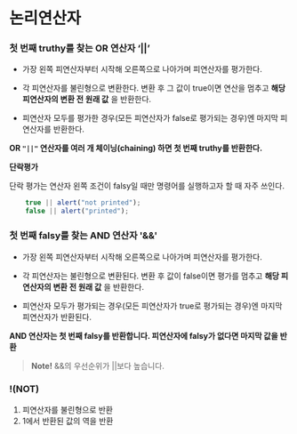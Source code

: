 # 논리연산자

### 첫 번째 truthy를 찾는 OR 연산자 ‘||’

- 가장 왼쪽 피연산자부터 시작해 오른쪽으로 나아가며 피연산자를 평가한다.
  
- 각 피연산자를 불린형으로 변환한다. 변환 후 그 값이 true이면 연산을 멈추고 **해당 피연산자의 변환 전 원래 값** 을 반환한다.
  
- 피연산자 모두를 평가한 경우(모든 피연산자가 false로 평가되는 경우)엔 마지막 피연산자를 반환한다.

**OR `"||"` 연산자를 여러 개 체이닝(chaining) 하면 첫 번째 truthy를 반환한다.**

**단락평가**

단락 평가는 연산자 왼쪽 조건이 falsy일 때만 명령어를 실행하고자 할 때 자주 쓰인다.

```javascript
    true || alert("not printed");
    false || alert("printed");
```
### 첫 번째 falsy를 찾는 AND 연산자 '&&'

- 가장 왼쪽 피연산자부터 시작해 오른쪽으로 나아가며 피연산자를 평가한다.

- 각 피연산자는 불린형으로 변환된다. 변환 후 값이 false이면 평가를 멈추고 **해당 피연산자의 변환 전 원래 값** 을 반환한다.
  
- 피연산자 모두가 평가되는 경우(모든 피연산자가 true로 평가되는 경우)엔 마지막 피연산자가 반환된다.

**AND 연산자는 첫 번째 falsy를 반환합니다. 피연산자에 falsy가 없다면 마지막 값을 반환**

> **Note!** &&의 우선순위가 ||보다 높습니다.

### !(NOT)

1. 피연산자를 불린형으로 반환
2. 1에서 반환된 값의 역을 반환

